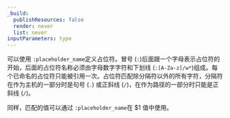 ```yaml
---
_build:
  publishResources: false
  render: never
  list: never
inputParameters: type
---
```


可以使用 `:placeholder_name`定义占位符。冒号 (`:`)后面跟一个字母表示占位符的开始，后面的占位符名称必须由字母数字字符和下划线 (`:[A-Za-z]/w*`)组成。每个已命名的占位符只能被引用一次。占位符匹配除分隔符以外的所有字符，分隔符在作为主机的一部分时是句号 (`.`) 或正斜线 (`/`)，在作为路径的一部分时只能是正斜线 (`/`)。

同样，匹配的值可以通过 `:placeholder_name`在 $1 值中使用。